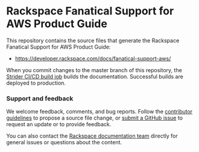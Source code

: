 # Rackspace Fanatical Support for AWS Product Guide

This repository contains the source files that generate the Rackspace Fanatical
Support for AWS Product Guide:

* https://developer.rackspace.com/docs/fanatical-support-aws/

When you commit changes to the master branch of this repository, the
[Strider CI/CD build job](https://build.developer.rackspace.com/rackerlabs/docs-aws/)
builds the documentation. Successful builds are deployed to production.

### Support and feedback

We welcome feedback, comments, and bug reports. Follow the [contributor guidelines](CONTRIBUTING.md)
to propose a source file change, or [submit a GitHub issue](https://github.com/rackerlabs/docs-cloud-servers/issues/new)
to request an update or to provide feedback.

You can also contact the [Rackspace documentation team](mailto:devdoc@rackspace.com) directly for general
issues or questions about the content.
